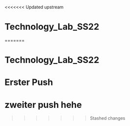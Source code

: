 <<<<<<< Updated upstream
# Technology_Lab_SS22
=======
# Technology_Lab_SS22
# Erster Push
# zweiter push hehe
>>>>>>> Stashed changes
